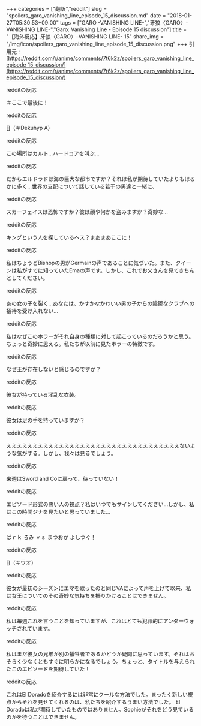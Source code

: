 +++
categories = ["翻訳","reddit"]
slug = "spoilers_garo_vanishing_line_episode_15_discussion.md"
date = "2018-01-27T05:30:53+09:00"
tags = ["GARO -VANISHING LINE-","牙狼〈GARO〉-VANISHING LINE-","Garo: Vanishing Line - Episode 15 discussion"]
title = "【海外反応】牙狼〈GARO〉-VANISHING LINE- 15"
share_img = "/img/icon/spoilers_garo_vanishing_line_episode_15_discussion.png"
+++
引用元 : [https://reddit.com/r/anime/comments/7t6k2z/spoilers_garo_vanishing_line_episode_15_discussion/](https://reddit.com/r/anime/comments/7t6k2z/spoilers_garo_vanishing_line_episode_15_discussion/)

<p><span class="reddit-comment">redditの反応</span></p>＃ここで最後に！

<p><span class="reddit-comment">redditの反応</span></p>[]（＃Dekuhyp A）

<p><span class="reddit-comment">redditの反応</span></p>この場所はカルト...ハードコアを叫ぶ...

<p><span class="reddit-comment">redditの反応</span></p>だからエルドラドは海の巨大な都市ですか？それは私が期待していたよりもはるかに多く...世界の支配について話している若干の男達と一緒に、

<p><span class="reddit-comment">redditの反応</span></p>スカーフェイスは恐怖ですか？彼は顔や何かを盗みますか？奇妙な...

<p><span class="reddit-comment">redditの反応</span></p>キングという人を探しているヘス？まあまあここに！

<p><span class="reddit-comment">redditの反応</span></p>私はちょうどBishopの男がGermainの声であることに気づいた。また、クイーンは私がすでに知っていたEmaの声です。しかし、これでお父さんを見てきちんとしてください。

<p><span class="reddit-comment">redditの反応</span></p>あの女の子を裂く...あなたは、かすかなかわいい男の子からの陰鬱なクラブへの招待を受け入れない...

<p><span class="reddit-comment">redditの反応</span></p>私はなぜこのホラーがそれ自身の種類に対して起こっているのだろうかと思う。ちょっと奇妙に思える。私たちが以前に見たホラーの特徴です。

<p><span class="reddit-comment">redditの反応</span></p>なぜ王が存在しないと感じるのですか？

<p><span class="reddit-comment">redditの反応</span></p>彼女が持っている淫乱な衣装。

<p><span class="reddit-comment">redditの反応</span></p>彼女は足の手を持っていますか？

<p><span class="reddit-comment">redditの反応</span></p>えええええええええええええええええええええええええええええええええないような気がする。しかし、我々は見るでしょう。

<p><span class="reddit-comment">redditの反応</span></p>来週はSword and Coに戻って、待っていない！

<p><span class="reddit-comment">redditの反応</span></p>エピソード形式の悪い人の視点？私はいつでもサインしてください...しかし、私はこの時間ジナを見たいと思っていました...

<p><span class="reddit-comment">redditの反応</span></p>ぱｒｋ ろみ ｖｓ まつおか よしつぐ！

<p><span class="reddit-comment">redditの反応</span></p>[]（＃ワオ）

<p><span class="reddit-comment">redditの反応</span></p>彼女が最初のシーズンにエマを歌ったのと同じVAによって声を上げて以来、私は女王についてのその奇妙な気持ちを振りかけることはできません。

<p><span class="reddit-comment">redditの反応</span></p>私は毎週これを言うことを知っていますが、これはとても犯罪的にアンダーウォッチされています。

<p><span class="reddit-comment">redditの反応</span></p>私はまだ彼女の兄弟が別の犠牲者であるかどうか疑問に思っています。それはおそらく少なくともすぐに明らかになるでしょう。ちょっと、タイトルを与えられたこのエピソードを期待していた！

<p><span class="reddit-comment">redditの反応</span></p>これはEl Doradoを紹介するには非常にクールな方法でした。まったく新しい視点からそれを見せてくれるのは、私たちを紹介するうまい方法でした。 El Doradoは私が期待していたものではありません。Sophieがそれをどう見ているのかを待つことはできません。
